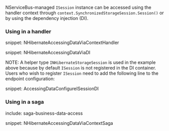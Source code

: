 
NServiceBus-managed `ISession` instance can be accessed using the handler context through `context.SynchronizedStorageSession.Session()` or by using the dependency injection (DI).

### Using in a handler

snippet: NHibernateAccessingDataViaContextHandler

snippet: NHibernateAccessingDataViaDI

NOTE: A helper type `INHibernateStorageSession` is used in the example above because by default `ISession` is not registered in the DI container. Users who wish to register `ISession` need to add the following line to the endpoint configuration:

snippet: AccessingDataConfigureISessionDI


### Using in a saga

include: saga-business-data-access

snippet: NHibernateAccessingDataViaContextSaga
